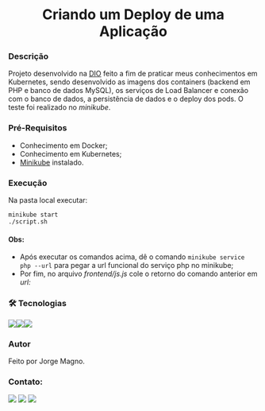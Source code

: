 <h1 align="center">Criando um Deploy de uma Aplicação</h1>

### Descrição
Projeto desenvolvido na [DIO](https://dio.me/) feito a fim de praticar meus conhecimentos em Kubernetes, sendo desenvolvido as imagens dos containers (backend em PHP e banco de dados MySQL), os serviços de Load Balancer e conexão com o banco de dados, a persistência de dados e o deploy dos pods. O teste foi realizado no *minikube*.

### Pré-Requisitos
- Conhecimento em Docker;
- Conhecimento em Kubernetes;
- [Minikube](https://minikube.sigs.k8s.io/docs/start/) instalado.

### Execução
Na pasta local executar:
```
minikube start
./script.sh
```
#### Obs:
 - Após executar os comandos acima, dê o comando ```minikube service php --url``` para pegar a url funcional do serviço php no minikube;
 - Por fim, no arquivo *frontend/js.js* cole o retorno do comando anterior em *url:*

### 🛠 Tecnologias
<img src="https://img.shields.io/badge/Docker-2CA5E0?style=for-the-badge&logo=docker&logoColor=white" /><img src="https://img.shields.io/badge/kubernetes-326ce5.svg?&style=for-the-badge&logo=kubernetes&logoColor=white" /><img src="https://img.shields.io/badge/Linux-FCC624?style=for-the-badge&logo=linux&logoColor=black" /> 

### Autor
Feito por Jorge Magno.

### Contato:
[<img src="https://img.shields.io/badge/linkedin-%230077B5.svg?&style=for-the-badge&logo=linkedin&logoColor=white" />](https://www.linkedin.com/in/jorge-magno-l-moraes-381a19174/) 
[<img src = "https://img.shields.io/badge/instagram-%23E4405F.svg?&style=for-the-badge&logo=instagram&logoColor=white">](https://www.instagram.com/jorgepierrot/?hl=pt-br) 
[<img src = "https://img.shields.io/badge/facebook-%231877F2.svg?&style=for-the-badge&logo=facebook&logoColor=white">](https://www.facebook.com/jorge.magno.7)
